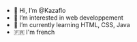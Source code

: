- 👋 Hi, I’m @Kazaflo
- 👀 I’m interested in web developpement
- 🌱 I’m currently learning HTML, CSS, Java
- 🇫🇷 I'm french
